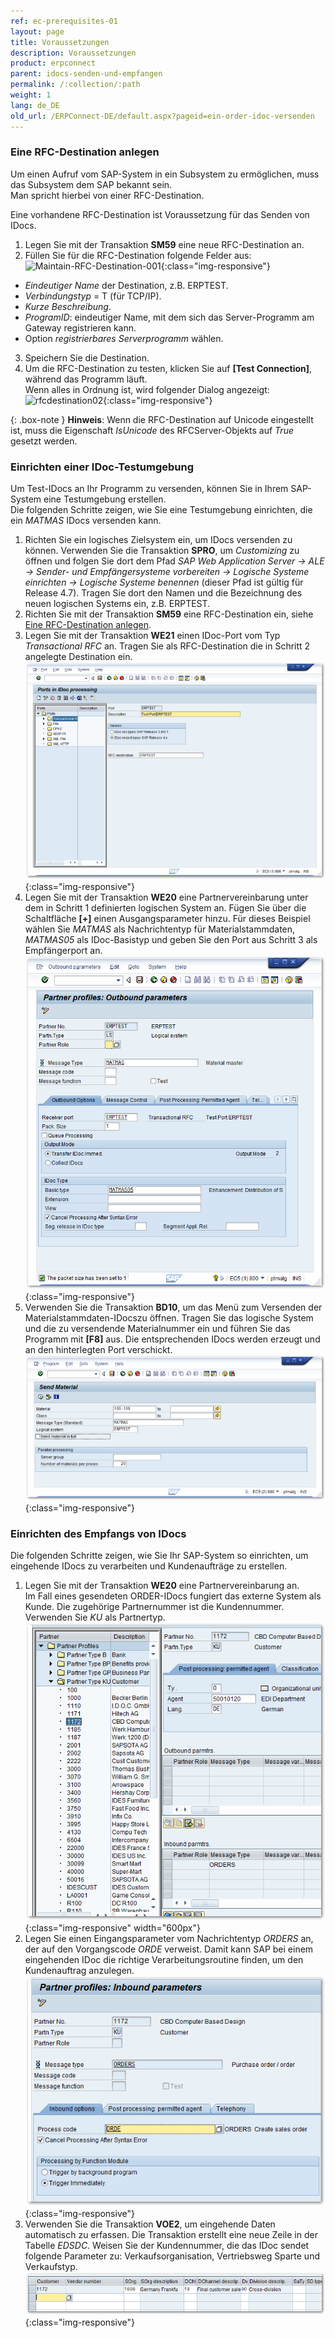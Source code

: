 ```yaml
---
ref: ec-prerequisites-01
layout: page
title: Voraussetzungen
description: Voraussetzungen
product: erpconnect
parent: idocs-senden-und-empfangen
permalink: /:collection/:path
weight: 1
lang: de_DE
old_url: /ERPConnect-DE/default.aspx?pageid=ein-order-idoc-versenden
---
```


### Eine RFC-Destination anlegen

Um einen Aufruf vom SAP-System in ein Subsystem zu ermöglichen, muss das Subsystem dem SAP bekannt sein. <br>
Man spricht hierbei von einer RFC-Destination.

Eine vorhandene RFC-Destination ist Voraussetzung für das Senden von IDocs.

1. Legen Sie mit der Transaktion **SM59** eine neue RFC-Destination an.
2. Füllen Sie für die RFC-Destination folgende Felder aus:<br>
![Maintain-RFC-Destination-001](/img/content/Maintain-RFC-Destination-001.png){:class="img-responsive"}
- *Eindeutiger Name* der Destination, z.B. ERPTEST. 
- *Verbindungstyp* = T (für TCP/IP). 
- *Kurze Beschreibung*. 
- *ProgramID*: eindeutiger Name, mit dem sich das Server-Programm am Gateway registrieren kann. 
- Option *registrierbares Serverprogramm* wählen.
3. Speichern Sie die Destination.<br>
4. Um die RFC-Destination zu testen, klicken Sie auf **[Test Connection]**, während das Programm läuft.<br>
Wenn alles in Ordnung ist, wird folgender Dialog angezeigt:
![rfcdestination02](/img/content/Maintain-RFC-Destination-002.png){:class="img-responsive"}  

{: .box-note }
**Hinweis**: Wenn die RFC-Destination auf Unicode eingestellt ist, muss die Eigenschaft *IsUnicode* des RFCServer-Objekts auf *True* gesetzt werden.  


### Einrichten einer IDoc-Testumgebung

Um Test-IDocs an Ihr Programm zu versenden, können Sie in Ihrem SAP-System eine Testumgebung erstellen.<br>
Die folgenden Schritte zeigen, wie Sie eine Testumgebung einrichten, die ein *MATMAS* IDocs versenden kann.
1. Richten Sie ein logisches Zielsystem ein, um IDocs versenden zu können. 
Verwenden Sie die Transaktion **SPRO**, um *Customizing* zu öffnen und folgen Sie dort dem Pfad *SAP Web Application Server -> ALE -> Sender- und Empfängersysteme vorbereiten -> Logische Systeme einrichten -> Logische Systeme benennen* (dieser Pfad ist gültig für Release 4.7). 
Tragen Sie dort den Namen und die Bezeichnung des neuen logischen Systems ein, z.B. ERPTEST.
2. Richten Sie mit der Transaktion **SM59** eine RFC-Destination ein, siehe [Eine RFC-Destination anlegen](#eine-rfc-destination-anlegen).
3. Legen Sie mit der Transaktion **WE21** einen IDoc-Port vom Typ *Transactional RFC* an. 
Tragen Sie als RFC-Destination die in Schritt 2 angelegte Destination ein. <br>
![IDoc-Test-Environment_001](/img/content/IDoc-Test-Environment_001.png){:class="img-responsive"}
4. Legen Sie mit der Transaktion **WE20** eine Partnervereinbarung unter dem in Schritt 1 definierten logischen System an. 
Fügen Sie über die Schaltfläche **[+]** einen Ausgangsparameter hinzu. 
Für dieses Beispiel wählen Sie *MATMAS* als Nachrichtentyp für Materialstammdaten, *MATMAS05* als IDoc-Basistyp und geben Sie den Port aus Schritt 3 als Empfängerport an.<br>
![IDoc-Test-Environment_002](/img/content/IDoc-Test-Environment_002.png){:class="img-responsive"}
5. Verwenden Sie die Transaktion **BD10**, um das Menü zum Versenden der Materialstammdaten-IDocszu öffnen. 
Tragen Sie das logische System und die zu versendende Materialnummer ein und führen Sie das Programm mit **[F8]** aus. 
Die entsprechenden IDocs werden erzeugt und an den hinterlegten Port verschickt. <br>
![IDoc-Test-Environment_003](/img/content/IDoc-Test-Environment_003.png){:class="img-responsive"}


### Einrichten des Empfangs von IDocs 

Die folgenden Schritte zeigen, wie Sie Ihr SAP-System so einrichten, um eingehende IDocs zu verarbeiten und Kundenaufträge zu erstellen.
1. Legen Sie mit der Transaktion **WE20** eine Partnervereinbarung an. <br>
Im Fall eines gesendeten ORDER-IDocs fungiert das externe System als Kunde. 
Die zugehörige Partnernummer ist die Kundennummer.<br>
Verwenden Sie *KU* als Partnertyp.
![IDoc-Receive-001](/img/content/IDoc-Receive-001.png){:class="img-responsive" width="600px"}<br>
2. Legen Sie einen Eingangsparameter vom Nachrichtentyp *ORDERS* an, der auf den Vorgangscode *ORDE* verweist. 
Damit kann SAP bei einem eingehenden IDoc die richtige Verarbeitungsroutine finden, um den Kundenauftrag anzulegen.
![IDoc-Receive-002](/img/content/IDoc-Receive-002.png){:class="img-responsive"}
3. Verwenden Sie die Transaktion **VOE2**, um eingehende Daten automatisch zu erfassen.
Die Transaktion erstellt eine neue Zeile in der Tabelle *EDSDC*.
Weisen Sie der Kundennummer, die das IDoc sendet folgende Parameter zu:
Verkaufsorganisation, Vertriebsweg Sparte und Verkaufstyp.<br>
![IDoc-Receive-003](/img/content/IDoc-Receive-003.png){:class="img-responsive"}

